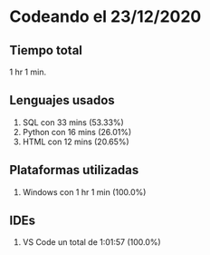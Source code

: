 # Codeando el 23/12/2020

## Tiempo total
1 hr 1 min.

## Lenguajes usados
1. SQL con 33 mins (53.33%)
1. Python con 16 mins (26.01%)
1. HTML con 12 mins (20.65%)

## Plataformas utilizadas
1. Windows con 1 hr 1 min (100.0%)

## IDEs
1. VS Code un total de 1:01:57 (100.0%)
